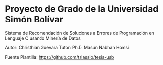 # Proyecto de Grado de la Universidad Simón Bolívar

Sistema de Recomendación de Soluciones a Errores de Programación en Lenguaje C usando Minería de Datos

Autor: Christhian Guevara
Tutor: Ph.D. Masun Nabhan Homsi


Fuente Plantilla: https://github.com/talassio/tesis-usb